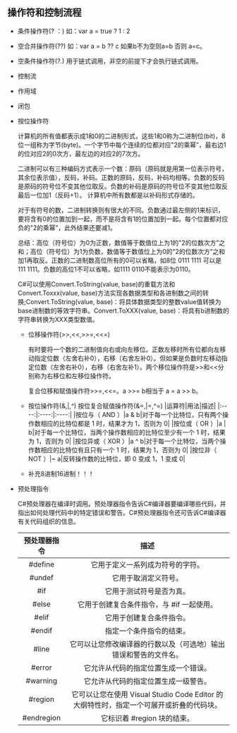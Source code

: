 ## 操作符和控制流程

- 条件操作符(? ：) 如：var a = true ? 1 : 2

- 空合并操作符(??) 如：var a = b ?? c 如果b不为空则a=b 否则 a=c。

- 空条件操作符(?.) 用于链式调用，非空的前提下才会执行链式调用。

- 控制流

- 作用域

- 闭包

- 按位操作符
  <p>
  计算机的所有值都表示成1和0的二进制形式，这些1和0称为二进制位(bit)，8位一组称为字节(byte)。一个字节中每个连续的位都对应"2的乘幂”，最右边1的位对应2的0次方，最左边的对应2的7次方。
  </p>
  <p>
  二进制可以有三种编码方式表示一个数：原码（原码就是用第一位表示符号，其余位表示值），反码，补码。正数的原码，反码，补码均相等。负数的反码是原码的符号位不变其他位取反。负数的补码是原码的符号位不变其他位取反最后一位加1（反码+1）。 计算机中所有数都是以补码形式存储的。
  </p>
  <p>
  对于有符号的数，二进制转换则有很大的不同。负数通过最左侧的1来标识，要将含有0的位置加到一起，而不是将含有1的位置加到一起。每个位置都对应负的"2的乘幂”，此外结果还要减1。
  </p>
  <p>
  总结：高位（符号位）为0为正数，数值等于数值位上为1的"2的位数次方”之和；高位（符号位）为1为负数，数值等于数值位上为0的"2的位数次方”之和加1再取反。正数的二进制数高位所有的0可以省略，如8位 0111 1111 可以是 111 1111。负数的高位1不可以省略，如1111 0110不能表示为0110。
  </p>
  <p>
  C#可以使用Convert.ToString(value, base)的重载方法和Convert.Toxxx(value, base)方法实现各数据类型和各进制数之间的转换;Convert.ToString(value, base)：将具体数据类型的整数value值转换为base进制数的等效字符串。Convert.ToXXX(value, base)：将具有b进制数的字符串转换为XXX类型数值。
  </p>

  - 位移操作符(>>,<<,>>=,<<=)
    <p>
    有时要将一个数的二进制值向右或向左移位。正数左移时所有位都向左移动指定位数（左舍右补0），右移（右舍左补0）。但如果是负数时左移动指定位数（左舍右补0），右移（右舍左补1）。两个移位操作符是>>和<<分别称为右移位和左移位操作符。
    </p>  
    <p>
    复合位移和赋值操作符>>=,<<=。a >>= b相当于 a = a >> b。
    </p>

  - 按位操作符(&,|,^) 按位复合赋值操作符(&=,|=,^=)
    |运算符|用法|描述|
    |:----:|:----:|:----:|
    |按位与（ AND ）|a & b|对于每一个比特位，只有两个操作数相应的比特位都是 1 时，结果才为 1，否则为 0|
    |按位或（ OR ）|a \| b|对于每一个比特位，当两个操作数相应的比特位至少有一个 1 时，结果为 1，否则为 0|
    |按位异或（ XOR ）|a ^ b|对于每一个比特位，当两个操作数相应的比特位有且只有一个 1 时，结果为 1，否则为 0|
    |按位非（ NOT ）|~ a|反转操作数的比特位，即 0 变成 1，1 变成 0|



  - 补充8进制16进制！！！

- 预处理指令
  <p>
  C#预处理器在编译时调用。预处理器指令告诉C#编译器要编译哪些代码，并指出如何处理代码中的特定错误和警告。C#预处理器指令还可告诉C#编译器有关代码组织的信息。
  </p>
  
  |预处理器指令|	描述|
  |:----:|:----:|
  |#define	|它用于定义一系列成为符号的字符。|
  |#undef	|它用于取消定义符号。|
  |#if	|它用于测试符号是否为真。|
  |#else	|它用于创建复合条件指令，与 #if 一起使用。|
  |#elif	|它用于创建复合条件指令。|
  |#endif	|指定一个条件指令的结束。|
  |#line	|它可以让您修改编译器的行数以及（可选地）输出错误和警告的文件名。|
  |#error	|它允许从代码的指定位置生成一个错误。|
  |#warning	|它允许从代码的指定位置生成一级警告。|
  |#region	|它可以让您在使用 Visual Studio Code Editor 的大纲特性时，指定一个可展开或折叠的代码块。|
  |#endregion	|它标识着 #region 块的结束。|

